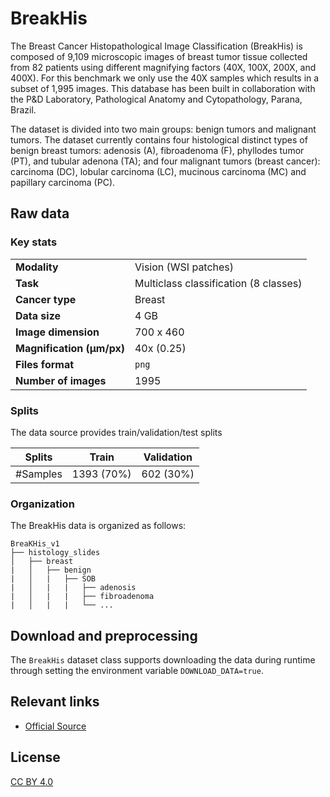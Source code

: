 # BreakHis

The Breast Cancer Histopathological Image Classification (BreakHis) is  composed of 9,109 microscopic images of breast tumor tissue collected from 82 patients using different magnifying factors (40X, 100X, 200X, and 400X). For this benchmark we only use the 40X samples which results in a subset of 1,995 images. This database has been built in collaboration with the P&D Laboratory, Pathological Anatomy and Cytopathology, Parana, Brazil.

The dataset is divided into two main groups: benign tumors and malignant tumors. The dataset currently contains four histological distinct types of benign breast tumors: adenosis (A), fibroadenoma (F), phyllodes tumor (PT), and tubular adenona (TA); and four malignant tumors (breast cancer): carcinoma (DC), lobular carcinoma (LC), mucinous carcinoma (MC) and papillary carcinoma (PC).

## Raw data

### Key stats

|                                |                             |
|--------------------------------|-----------------------------|
| **Modality**                   | Vision (WSI patches)        |
| **Task**                       | Multiclass classification (8 classes) |
| **Cancer type**                | Breast                      |
| **Data size**                  | 4 GB                        |
| **Image dimension**            | 700 x 460                   |
| **Magnification (μm/px)**      | 40x (0.25)                  |
| **Files format**               | `png`                       |
| **Number of images**           | 1995                        |


### Splits

The data source provides train/validation/test splits

| Splits | Train           | Validation   |
|----------|---------------|--------------|
| #Samples | 1393 (70%)    | 602 (30%)    |


### Organization

The BreakHis data is organized as follows:

```
BreaKHis_v1
├── histology_slides
│   ├── breast
|   │   ├── benign
|   │   |   ├── SOB
|   │   |   |   ├── adenosis
|   │   |   |   ├── fibroadenoma
|   │   |   |   └── ...
```


## Download and preprocessing
The `BreakHis` dataset class supports downloading the data during runtime through setting the environment variable `DOWNLOAD_DATA=true`.

## Relevant links

* [Official Source](https://web.inf.ufpr.br/vri/databases/breast-cancer-histopathological-database-breakhis/)

## License

[CC BY 4.0](https://creativecommons.org/licenses/by/4.0/)